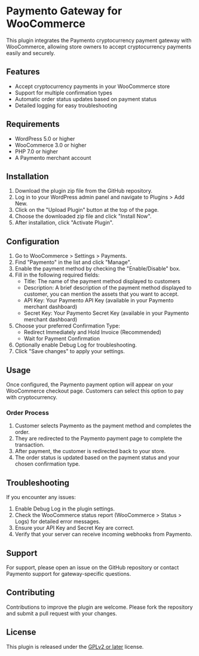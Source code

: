 # Paymento Gateway for WooCommerce

This plugin integrates the Paymento cryptocurrency payment gateway with WooCommerce, allowing store owners to accept cryptocurrency payments easily and securely.

## Features

- Accept cryptocurrency payments in your WooCommerce store
- Support for multiple confirmation types
- Automatic order status updates based on payment status
- Detailed logging for easy troubleshooting

## Requirements

- WordPress 5.0 or higher
- WooCommerce 3.0 or higher
- PHP 7.0 or higher
- A Paymento merchant account

## Installation

1. Download the plugin zip file from the GitHub repository.
2. Log in to your WordPress admin panel and navigate to Plugins > Add New.
3. Click on the "Upload Plugin" button at the top of the page.
4. Choose the downloaded zip file and click "Install Now".
5. After installation, click "Activate Plugin".

## Configuration

1. Go to WooCommerce > Settings > Payments.
2. Find "Paymento" in the list and click "Manage".
3. Enable the payment method by checking the "Enable/Disable" box.
4. Fill in the following required fields:
   - Title: The name of the payment method displayed to customers
   - Description: A brief description of the payment method displayed to customer, you can mention the assets that you want to accept.
   - API Key: Your Paymento API Key (available in your Paymento merchant dashboard)
   - Secret Key: Your Paymento Secret Key (available in your Paymento merchant dashboard)
5. Choose your preferred Confirmation Type:
   - Redirect Immediately and Hold Invoice (Recommended)
   - Wait for Payment Confirmation
6. Optionally enable Debug Log for troubleshooting.
7. Click "Save changes" to apply your settings.

## Usage

Once configured, the Paymento payment option will appear on your WooCommerce checkout page. Customers can select this option to pay with cryptocurrency.

### Order Process

1. Customer selects Paymento as the payment method and completes the order.
2. They are redirected to the Paymento payment page to complete the transaction.
3. After payment, the customer is redirected back to your store.
4. The order status is updated based on the payment status and your chosen confirmation type.

## Troubleshooting

If you encounter any issues:

1. Enable Debug Log in the plugin settings.
2. Check the WooCommerce status report (WooCommerce > Status > Logs) for detailed error messages.
3. Ensure your API Key and Secret Key are correct.
4. Verify that your server can receive incoming webhooks from Paymento.

## Support

For support, please open an issue on the GitHub repository or contact Paymento support for gateway-specific questions.

## Contributing

Contributions to improve the plugin are welcome. Please fork the repository and submit a pull request with your changes.

## License

This plugin is released under the [GPLv2 or later](https://www.gnu.org/licenses/gpl-2.0.html) license.


